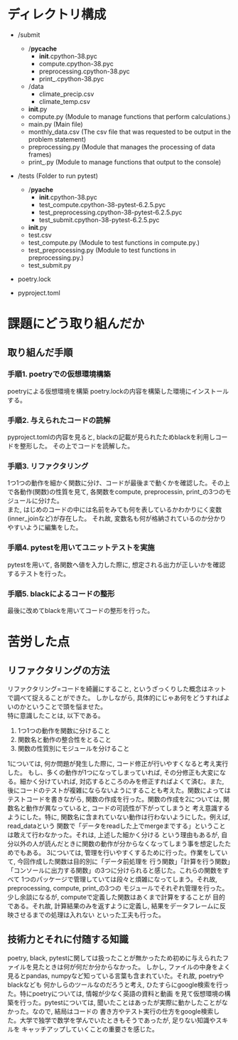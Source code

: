 # ディレクトリ構成  

+ /submit
    + /__pycache__
        + __init__.cpython-38.pyc
        + compute.cpython-38.pyc
        + preprocessing.cpython-38.pyc
        + print_.cpython-38.pyc
    + /data
        + climate_precip.csv
        + climate_temp.csv
    + __init__.py
    + compute.py (Module to manage functions that perform calculations.)
    + main.py (Main file)
    + monthly_data.csv (The csv file that was requested to be output in the problem statement)
    + preprocessing.py (Module that manages the processing of data frames)
    + print_.py (Module to manage functions that output to the console)
    
+ /tests (Folder to run pytest)
    + /__pyache__
        + __init__.cpython-38.pyc
        + test_compute.cpython-38-pytest-6.2.5.pyc
        + test_preprocessing.cpython-38-pytest-6.2.5.pyc
        + test_submit.cpython-38-pytest-6.2.5.pyc
    + __init__.py
    + test.csv
    + test_compute.py (Module to test functions in compute.py.)
    + test_preprocessing.py (Module to test functions in preprocessing.py.)
    + test_submit.py
+ poetry.lock
+ pyproject.toml

# 課題にどう取り組んだか
## 取り組んだ手順
### 手順1. poetryでの仮想環境構築  
poetryによる仮想環境を構築
poetry.lockの内容を構築した環境にインストールする。  
### 手順2. 与えられたコードの読解  
pyproject.tomlの内容を見ると, blackの記載が見られたためblackを利用しコードを整形した。
その上でコードを読解した。  
### 手順3. リファクタリング  
1つ1つの動作を細かく関数に分け、コードが最後まで動くかを確認した。その上で各動作(関数)の性質を見て, 
各関数をcompute, preprocessin, print_の3つのモジュールに分けた。  
また, はじめのコードの中には名前をみても何を表しているかわかりにく変数(inner_joinなど)が存在した。
それ故, 変数名も何が格納されているのか分かりやすいように編集をした。  
### 手順4. pytestを用いてユニットテストを実施  
pytestを用いて, 各関数へ値を入力した際に, 想定される出力が正しいかを確認するテストを行った。
### 手順5. blackによるコードの整形  
最後に改めてblackを用いてコードの整形を行った。

# 苦労した点
## リファクタリングの方法
リファクタリング=コードを綺麗にすること, というざっくりした概念はネットで調べて捉えることができた。
しかしながら, 具体的にじゃあ何をどうすればよいのかということで頭を悩ませた。  
特に意識したことは, 以下である。
1. 1つ1つの動作を関数に分けること
2. 関数名と動作の整合性をとること
3. 関数の性質別にモジュールを分けること  

1については, 何か問題が発生した際に, コード修正が行いやすくなると考え実行した。
もし、多くの動作が1つになってしまっていれば, その分修正も大変になる。細かく分けていれば, 対応するところのみを修正すればよくて済む。また, 後にコードのテストが複雑にならないようにすることも考えた。関数によってはテストコードを書きながら, 関数の作成を行った。関数の作成を2については, 関数名と動作が異なっていると, コードの可読性が下がってしまうと
考え意識するようにした。特に, 関数名に含まれていない動作は行わないようにした。例えば, read_dataという
関数で「データをreadした上でmergeまでする」ということは敢えて行わなかった。それは, 上述した細かく分ける
という理由もあるが, 自分以外の人が読んだときに関数の動作が分からなくなってしまう事を想定したためでもある。
3については, 管理を行いやすくするために行った。作業をしていて, 今回作成した関数は目的別に「データ前処理を
行う関数」「計算を行う関数」「コンソールに出力する関数」の3つに分けられると感じた。これらの関数をすべて
1つのパッケージで管理していては段々と煩雑になってしまう。それ故, preprocessing, compute, print_の3つの
モジュールでそれぞれ管理を行った。少し余談になるが, computeで定義した関数はあくまで計算をすることが
目的である。それ故, 計算結果のみを返すように定義し, 結果をデータフレームに反映させるまでの処理は入れない
といった工夫も行った。
## 技術力とそれに付随する知識
poetry, black, pytestに関しては扱ったことが無かったため初めに与えられたファイルを見たときは何が何だか分からなかった。
しかし, ファイルの中身をよく見るとpandas, numpyなど知っている言葉も含まれていた。それ故, poetryやblackなども
何かしらのツールなのだろうと考え, ひたすらにgoogle検索を行った。特にpoetryについては, 情報が少なく英語の資料と動画
を見て仮想環境の構築を行った。pytestについては, 聞いたことはあったが実際に動かしたことがなかった。なので, 結局はコードの
書き方やテスト実行の仕方をgoogle検索した。大学で独学で数学を学んでいたときもそうであったが, 足りない知識やスキルを
キャッチアップしていくことの重要さを感じた。
